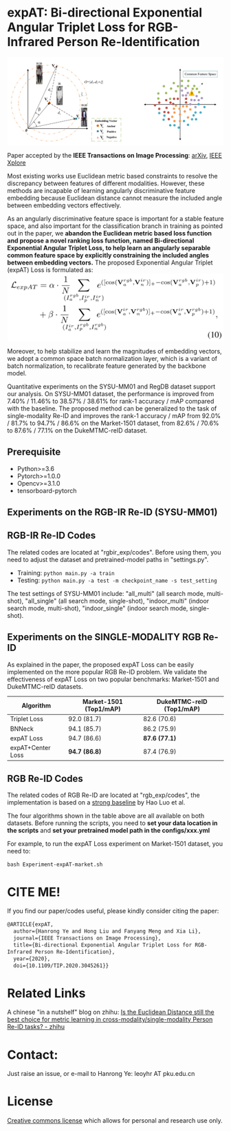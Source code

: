 # expAT: Bi-directional Exponential Angular Triplet Loss for RGB-Infrared Person Re-Identification
 <img src="./triplet_issue.png" width = "600" alt="expAT" align=center />


Paper accepted by the **IEEE Transactions on Image Processing**: [arXiv](https://arxiv.org/abs/2006.00878), [IEEE Xplore](https://ieeexplore.ieee.org/document/9303428)

Most existing works use Euclidean metric based constraints to resolve the discrepancy between features of different modalities. However, these methods are incapable of learning angularly discriminative feature embedding because Euclidean distance cannot measure the included angle between embedding vectors effectively. 

As an angularly discriminative feature space is important for a stable feature space, and also important for the classification branch in training as pointed out in the paper, we **abandon the Euclidean metric based loss function and propose a novel ranking loss function, named Bi-directional Exponential Angular Triplet Loss, to help learn an angularly separable common feature space by explicitly constraining the included angles between embedding vectors.** The proposed Exponential Angular Triplet (expAT) Loss is formulated as:
 <img src="./expAT_formu.png" width = "600" alt="expAT" align=center />

Moreover, to help stabilize and learn the magnitudes of embedding vectors, we adopt a common space batch normalization layer, which is a variant of batch normalization, to recalibrate feature generated by the backbone model. 

Quantitative experiments on the SYSU-MM01 and RegDB dataset support our analysis. On SYSU-MM01 dataset, the performance is improved from 7.40% / 11.46% to 38.57% / 38.61% for rank-1 accuracy / mAP compared with the baseline. The proposed method can be generalized to the task of single-modality Re-ID and improves the rank-1 accuracy / mAP from 92.0% / 81.7% to 94.7% / 86.6% on the Market-1501 dataset, from 82.6% / 70.6% to 87.6% / 77.1% on the DukeMTMC-reID dataset.

## Prerequisite
- Python>=3.6
- Pytorch>=1.0.0
- Opencv>=3.1.0
- tensorboard-pytorch

## Experiments on the RGB-IR Re-ID (SYSU-MM01)

## RGB-IR Re-ID Codes
The related codes are located at "rgbir_exp/codes". Before using them, you need to adjust the dataset and pretrained-model paths in "settings.py". 

- Training: ```python main.py -a train``` 
- Testing:  ```python main.py -a test -m checkpoint_name -s test_setting```

The test settings of SYSU-MM01 include: "all_multi" (all search mode, multi-shot), "all_single"  (all search mode, single-shot), "indoor_multi"  (indoor search mode, multi-shot), "indoor_single"  (indoor search mode, single-shot).

## Experiments on the SINGLE-MODALITY RGB Re-ID
As explained in the paper, the proposed expAT Loss can be easily implemented on the more popular RGB Re-ID problem. We validate the effectiveness of expAT Loss on two popular benchmarks: Market-1501 and DukeMTMC-reID datasets. 

| Algorithm          | Market-1501 (Top1/mAP)   |  DukeMTMC-reID (Top1/mAP)|
| ---                | ------------- | ------------- |
| Triplet Loss       | 92.0 (81.7) | 82.6 (70.6) |
| BNNeck             |  94.1 (85.7) | 86.2 (75.9)  |
| expAT Loss         | 94.7 (86.6)  | **87.6 (77.1)**  |
| expAT+Center Loss  |  **94.7 (86.8)** | 87.4 (76.9)  |

## RGB Re-ID Codes
The related codes of RGB Re-ID are located at "rgb_exp/codes", the implementation is based on a [strong baseline](https://github.com/michuanhaohao/reid-strong-baseline) by Hao Luo et al.

The four algorithms shown in the table above are all available on both datasets. Before running the scripts, you need to **set your data location in the scripts** and **set your pretrained model path in the configs/xxx.yml**
 
For example, to run the expAT Loss experiment on Market-1501 dataset, you need to:
```
bash Experiment-expAT-market.sh
```


# CITE ME!
If you find our paper/codes useful, please kindly consider citing the paper:
```
@ARTICLE{expAT,
  author={Hanrong Ye and Hong Liu and Fanyang Meng and Xia Li},
  journal={IEEE Transactions on Image Processing}, 
  title={Bi-directional Exponential Angular Triplet Loss for RGB-Infrared Person Re-Identification}, 
  year={2020},
  doi={10.1109/TIP.2020.3045261}}
```

# Related Links
A chinese "in a nutshelf" blog on zhihu: [Is the Euclidean Distance still the best choice for metric learning in cross-modality/single-modality Person Re-ID tasks? - zhihu](https://zhuanlan.zhihu.com/p/336482654)

# Contact:
Just raise an issue, or e-mail to Hanrong Ye: leoyhr AT pku.edu.cn

# License
[Creative commons license](https://creativecommons.org/licenses/by-nc/4.0/) which allows for personal and research use only. 
